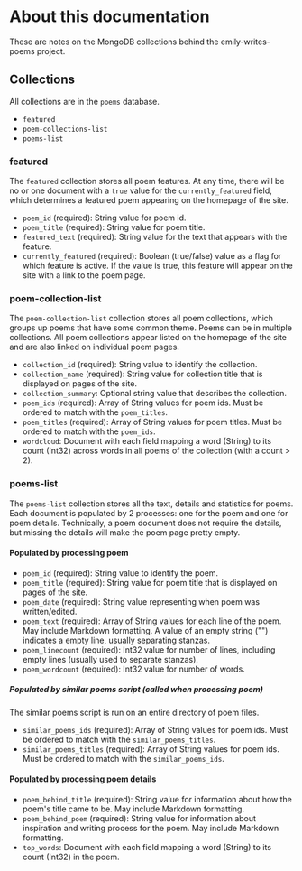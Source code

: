 # About this documentation
These are notes on the MongoDB collections behind the emily-writes-poems project.


## Collections
All collections are in the `poems` database.

* `featured`
* `poem-collections-list`
* `poems-list`


### featured
The `featured` collection stores all poem features. At any time, there will be no or one document with a `true` value for the `currently_featured` field, which determines a featured poem appearing on the homepage of the site.

* `poem_id` (required): String value for poem id.
* `poem_title` (required): String value for poem title.
* `featured_text` (required): String value for the text that appears with the feature.
* `currently_featured` (required): Boolean (true/false) value as a flag for which feature is active. If the value is true, this feature will appear on the site with a link to the poem page.

### poem-collection-list
The `poem-collection-list` collection stores all poem collections, which groups up poems that have some common theme. Poems can be in multiple collections. All poem collections appear listed on the homepage of the site and are also linked on individual poem pages.

* `collection_id` (required): String value to identify the collection.
* `collection_name` (required): String value for collection title that is displayed on pages of the site.
* `collection_summary`: Optional string value that describes the collection.
* `poem_ids` (required): Array of String values for poem ids. Must be ordered to match with the `poem_titles`.
* `poem_titles` (required): Array of String values for poem titles. Must be ordered to match with the `poem_ids`.
* `wordcloud`: Document with each field mapping a word (String) to its count (Int32) across words in all poems of the collection (with a count > 2).

### poems-list
The `poems-list` collection stores all the text, details and statistics for poems. Each document is populated by 2 processes: one for the poem and one for poem details. Technically, a poem document does not require the details, but missing the details will make the poem page pretty empty.

#### Populated by processing poem
* `poem_id` (required): String value to identify the poem.
* `poem_title` (required): String value for poem title that is displayed on pages of the site.
* `poem_date` (required): String value representing when poem was written/edited.
* `poem_text` (required): Array of String values for each line of the poem. May include Markdown formatting. A value of an empty string ("") indicates a empty line, usually separating stanzas.
* `poem_linecount` (required): Int32 value for number of lines, including empty lines (usually used to separate stanzas).
* `poem_wordcount` (required): Int32 value for number of words.
##### Populated by similar poems script (called when processing poem)
The similar poems script is run on an entire directory of poem files.
* `similar_poems_ids` (required): Array of String values for poem ids. Must be ordered to match with the `similar_poems_titles`.
* `similar_poems_titles` (required): Array of String values for poem ids. Must be ordered to match with the `similar_poems_ids`.
#### Populated by processing poem details
* `poem_behind_title` (required): String value for information about how the poem's title came to be. May include Markdown formatting.
* `poem_behind_poem` (required): String value for information about inspiration and writing process for the poem. May include Markdown formatting.
* `top_words`: Document with each field mapping a word (String) to its count (Int32) in the poem.
